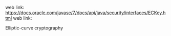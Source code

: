 web link: https://docs.oracle.com/javase/7/docs/api/java/security/interfaces/ECKey.html
web link: 



Elliptic-curve cryptography


